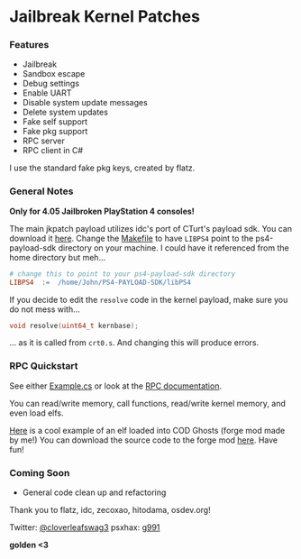 # Jailbreak Kernel Patches

### Features

- Jailbreak
- Sandbox escape
- Debug settings
- Enable UART
- Disable system update messages
- Delete system updates
- Fake self support
- Fake pkg support
- RPC server
- RPC client in C#

I use the standard fake pkg keys, created by flatz.

### General Notes
**Only for 4.05 Jailbroken PlayStation 4 consoles!**

The main jkpatch payload utilizes idc's port of CTurt's payload sdk. You can download it [here](https://github.com/idc/ps4-payload-sdk). Change the [Makefile](payload/Makefile) to have `LIBPS4` point to the ps4-payload-sdk directory on your machine. I could have it referenced from the home directory but meh...
```makefile
# change this to point to your ps4-payload-sdk directory
LIBPS4	:=	/home/John/PS4-PAYLOAD-SDK/libPS4
```

If you decide to edit the `resolve` code in the kernel payload, make sure you do not mess with...
```c
void resolve(uint64_t kernbase);
```
... as it is called from `crt0.s`. And changing this will produce errors.

### RPC Quickstart

See either [Example.cs](librpc/Example.cs) or look at the [RPC documentation](librpc/jkpatch.pdf).

You can read/write memory, call functions, read/write kernel memory, and even load elfs.

[Here](https://www.youtube.com/watch?v=ieQPY4feBZo) is a cool example of an elf loaded into COD Ghosts (forge mod made by me!) You can download the source code to the forge mod [here](http://www.mediafire.com/file/v2m6513km68vmpd/forge.zip). Have fun!

### Coming Soon
- General code clean up and refactoring

Thank you to flatz, idc, zecoxao, hitodama, osdev.org!

Twitter: [@cloverleafswag3](https://twitter.com/cloverleafswag3) psxhax: [g991](https://www.psxhax.com/members/g991.473299/)

**golden <3**